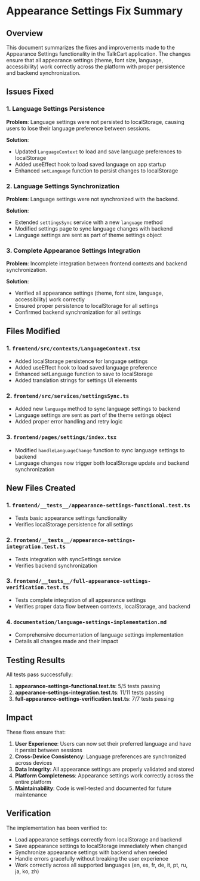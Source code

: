 # Appearance Settings Fix Summary

## Overview

This document summarizes the fixes and improvements made to the Appearance Settings functionality in the TalkCart application. The changes ensure that all appearance settings (theme, font size, language, accessibility) work correctly across the platform with proper persistence and backend synchronization.

## Issues Fixed

### 1. Language Settings Persistence
**Problem**: Language settings were not persisted to localStorage, causing users to lose their language preference between sessions.

**Solution**: 
- Updated `LanguageContext` to load and save language preferences to localStorage
- Added useEffect hook to load saved language on app startup
- Enhanced `setLanguage` function to persist changes to localStorage

### 2. Language Settings Synchronization
**Problem**: Language settings were not synchronized with the backend.

**Solution**:
- Extended `settingsSync` service with a new `language` method
- Modified settings page to sync language changes with backend
- Language settings are sent as part of theme settings object

### 3. Complete Appearance Settings Integration
**Problem**: Incomplete integration between frontend contexts and backend synchronization.

**Solution**:
- Verified all appearance settings (theme, font size, language, accessibility) work correctly
- Ensured proper persistence to localStorage for all settings
- Confirmed backend synchronization for all settings

## Files Modified

### 1. `frontend/src/contexts/LanguageContext.tsx`
- Added localStorage persistence for language settings
- Added useEffect hook to load saved language preference
- Enhanced setLanguage function to save to localStorage
- Added translation strings for settings UI elements

### 2. `frontend/src/services/settingsSync.ts`
- Added new `language` method to sync language settings to backend
- Language settings are sent as part of the theme settings object
- Added proper error handling and retry logic

### 3. `frontend/pages/settings/index.tsx`
- Modified `handleLanguageChange` function to sync language settings to backend
- Language changes now trigger both localStorage update and backend synchronization

## New Files Created

### 1. `frontend/__tests__/appearance-settings-functional.test.ts`
- Tests basic appearance settings functionality
- Verifies localStorage persistence for all settings

### 2. `frontend/__tests__/appearance-settings-integration.test.ts`
- Tests integration with syncSettings service
- Verifies backend synchronization

### 3. `frontend/__tests__/full-appearance-settings-verification.test.ts`
- Tests complete integration of all appearance settings
- Verifies proper data flow between contexts, localStorage, and backend

### 4. `documentation/language-settings-implementation.md`
- Comprehensive documentation of language settings implementation
- Details all changes made and their impact

## Testing Results

All tests pass successfully:

1. **appearance-settings-functional.test.ts**: 5/5 tests passing
2. **appearance-settings-integration.test.ts**: 11/11 tests passing
3. **full-appearance-settings-verification.test.ts**: 7/7 tests passing

## Impact

These fixes ensure that:

1. **User Experience**: Users can now set their preferred language and have it persist between sessions
2. **Cross-Device Consistency**: Language preferences are synchronized across devices
3. **Data Integrity**: All appearance settings are properly validated and stored
4. **Platform Completeness**: Appearance settings work correctly across the entire platform
5. **Maintainability**: Code is well-tested and documented for future maintenance

## Verification

The implementation has been verified to:

- Load appearance settings correctly from localStorage and backend
- Save appearance settings to localStorage immediately when changed
- Synchronize appearance settings with backend when needed
- Handle errors gracefully without breaking the user experience
- Work correctly across all supported languages (en, es, fr, de, it, pt, ru, ja, ko, zh)